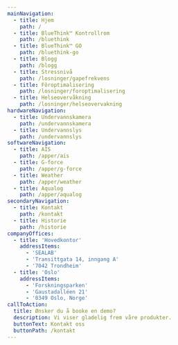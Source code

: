 ```yaml
---
mainNavigation:
  - title: Hjem
    path: /
  - title: BlueThink™ Kontrollrom
    path: /bluethink
  - title: BlueThink™ GO
    path: /bluethink-go
  - title: Blogg
    path: /blogg
  - title: Stressnivå
    path: /losninger/gapefrekvens
  - title: Fôroptimalisering
    path: /losninger/foroptimalisering
  - title: Helseovervåkning
    path: /losninger/helseovervakning
hardwareNavigation:
  - title: Undervannskamera
    path: /undervannskamera
  - title: Undervannslys
    path: /undervannslys
softwareNavigation:
  - title: AIS
    path: /apper/ais
  - title: G-force
    path: /apper/g-force
  - title: Weather
    path: /apper/weather
  - title: Aqualog
    path: /apper/aqualog
secondaryNavigation:
  - title: Kontakt
    path: /kontakt
  - title: Historie
    path: /historie
companyOffices:
  - title: 'Hovedkontor'
    addressItems: 
      - 'SEALAB'
      - 'Transittgata 14, inngang A'
      - '7042 Trondheim'
  - title: 'Oslo'
    addressItems: 
      - 'Forskningsparken'
      - 'Gaustadalléen 21'
      - '0349 Oslo, Norge'
callToAction:
  title: Ønsker du å booke en demo?
  description: Vi viser gladelig frem våre produkter.
  buttonText: Kontakt oss
  buttonPath: /kontakt
---
```

